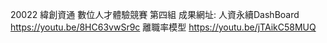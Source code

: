 20022 緯創資通 數位人才體驗競賽
第四組
成果網址: 
人資永續DashBoard
https://youtu.be/8HC63vwSr9c 
離職率模型
https://youtu.be/jTAikC58MUQ
